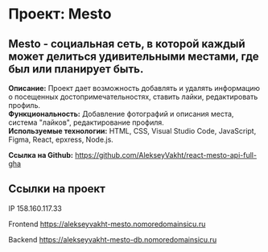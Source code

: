 # Проект: Mesto

## Mesto - социальная сеть, в которой каждый может делиться удивительными местами, где был или планирует быть.

**Описание:** Проект дает возможность добавлять и удалять информацию о посещенных достопримечательностях, ставить лайки, редактировать профиль.  
**Функциональность:** Добавление фотографий и описания места, система "лайков", редактирование профиля.  
**Используемые технологии:** HTML, CSS, Visual Studio Code, JavaScript, Figma, React, epxress, Node.js.  

**Ссылка на Github:** https://github.com/AlekseyVakht/react-mesto-api-full-gha

## Ссылки на проект
IP  158.160.117.33  

Frontend  https://alekseyvakht-mesto.nomoredomainsicu.ru  

Backend  https://alekseyvakht-mesto-db.nomoredomainsicu.ru  